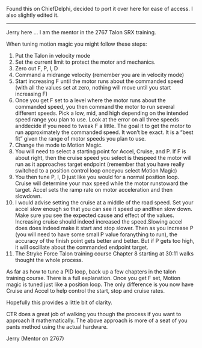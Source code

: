Found this on ChiefDelphi, decided to port it over here for ease of access. I also slightly edited it. 

***

Jerry here … I am the mentor in the 2767 Talon SRX training.

When tuning motion magic you might follow these steps:

1. Put the Talon in velocity mode
2. Set the current limit to protect the motor and mechanics.
3. Zero out F, P, I, D
4. Command a midrange velocity (remember you are in velocity mode)
5. Start increasing F until the motor runs about the commanded speed (with all the values set at zero, nothing will move until you start increasing F)
6. Once you get F set to a level where the motor runs about the commanded speed, you then command the motor to run several different speeds. Pick a low, mid, and high depending on the intended speed range you plan to use. Look at the error on all three speeds anddecide if you need to tweak F a little. The goal it to get the motor to run approximately the commanded speed. It won’t be exact. It is a “best fit” given the range of motor speeds you plan to use.
7. Change the mode to Motion Magic.
8. You will need to select a starting point for Accel, Cruise, and P. If F is about right, then the cruise speed you select is thespeed the motor will run as it approaches target endpoint (remember that you have really switched to a position control loop onceyou select Motion Magic)
9. You then tune P, I, D just like you would for a normal position loop. Cruise will determine your max speed while the motor runstoward the target. Accel sets the ramp rate on motor acceleration and then slowdown.
10. I would advise setting the cruise at a middle of the road speed. Set your accel slow enough so that you can see it speed up andthen slow down. Make sure you see the expected cause and effect of the values. Increasing cruise should indeed increased the speed.Slowing accel does does indeed make it start and stop slower. Then as you increase P (you will need to have some small P value foranything to run), the accuracy of the finish point gets better and better. But if P gets too high, it will oscillate about the commanded endpoint target.
11. The Stryke Force Talon training course Chapter 8 starting at 30:11 walks thought the whole process.

As far as how to tune a PID loop, back up a few chapters in the talon training course. There is a full explanation. Once you get F set, Motion magic is tuned just like a position loop. The only difference is you now have Cruise and Accel to help control the start, stop and cruise rates.

Hopefully this provides a little bit of clarity.

CTR does a great job of walking you though the process if you want to approach it mathematically. The above approach is more of a seat of you pants method using the actual hardware.

Jerry (Mentor on 2767)